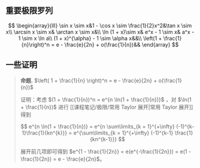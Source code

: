 
## 重要极限罗列

$$
\begin{array}{lll}
\sin x \sim x&1 - \cos x \sim \frac{1}{2}x^2&\tan x \sim x\\
 \arcsin x \sim x& \arctan x \sim x&\\
\ln (1 + x)\sim x& e^x - 1 \sim x& a^x - 1 \sim x \ln a\\
(1 + x)^{\alpha} - 1 \sim \alpha x&&\\
\left(1 + \frac{1}{n}\right)^n = e - \frac{e}{2n} + o(\frac{1}{n})&&
\end{array}
$$

## 一些证明

> **命题.** $\left( 1 + \frac{1}{n} \right)^n = e - \frac{e}{2n} + o(\frac{1}{n})$
>
> 证明：考虑 $(1 + \frac{1}{n})^n = e^{n \ln(1 + \frac{1}{n})}$ ，对 $\ln(1 + \frac{1}{n})$ 进行 [[课程笔记/极限/常用 Taylor 展开|常用 Taylor 展开]] 得到
>
> $$ e^{n \ln(1 + \frac{1}{n})} = e^{n \sum\limits_{k = 1}^{+\infty} (-1)^{k-1}\frac{1}{kn^{k}}} = e^{\sum\limits_{k = 1}^{+\infty} (-1)^{k-1} \frac{1}{kn^{k-1}}} $$
>
> 展开前几项即可得到 $e^{1 - \frac{1}{2n}} = e(e^{-\frac{1}{2n}}) = e(1 - \frac{1}{2n}) = e - \frac{e}{2n}$。
